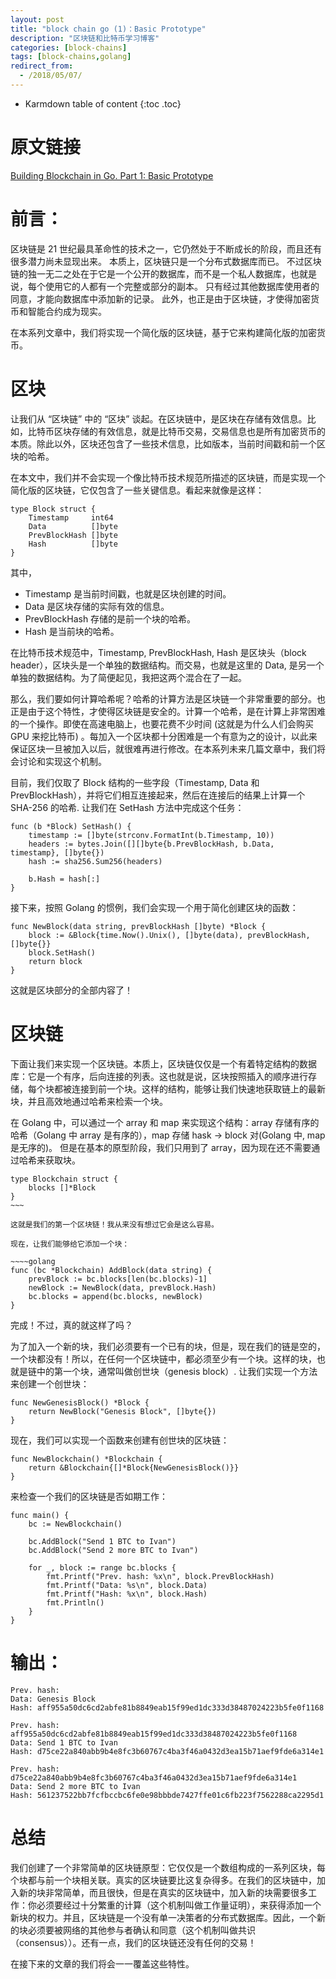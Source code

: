 ```yaml
---
layout: post
title: "block chain go (1)：Basic Prototype"
description: "区块链和比特币学习博客"
categories: [block-chains]
tags: [block-chains,golang]
redirect_from:
  - /2018/05/07/
---
```


* Karmdown table of content
{:toc .toc}

# 原文链接

[Building Blockchain in Go. Part 1: Basic Prototype](https://jeiwan.cc/posts/building-blockchain-in-go-part-1/)


# 前言：

区块链是 21 世纪最具革命性的技术之一，它仍然处于不断成长的阶段，而且还有很多潜力尚未显现出来。 本质上，区块链只是一个分布式数据库而已。 不过区块链的独一无二之处在于它是一个公开的数据库，而不是一个私人数据库，也就是说，每个使用它的人都有一个完整或部分的副本。 只有经过其他数据库使用者的同意，才能向数据库中添加新的记录。 此外，也正是由于区块链，才使得加密货币和智能合约成为现实。

在本系列文章中，我们将实现一个简化版的区块链，基于它来构建简化版的加密货币。

# 区块

让我们从 “区块链” 中的 “区块” 谈起。在区块链中，是区块在存储有效信息。比如，比特币区块存储的有效信息，就是比特币交易，交易信息也是所有加密货币的本质。除此以外，区块还包含了一些技术信息，比如版本，当前时间戳和前一个区块的哈希。

在本文中，我们并不会实现一个像比特币技术规范所描述的区块链，而是实现一个简化版的区块链，它仅包含了一些关键信息。看起来就像是这样：

~~~~~golang
type Block struct {
    Timestamp     int64
    Data          []byte
    PrevBlockHash []byte
    Hash          []byte
}
~~~~~~

其中，
* Timestamp 是当前时间戳，也就是区块创建的时间。
* Data 是区块存储的实际有效的信息。
* PrevBlockHash 存储的是前一个块的哈希。
* Hash 是当前块的哈希。

在比特币技术规范中，Timestamp, PrevBlockHash, Hash 是区块头（block header），区块头是一个单独的数据结构。而交易，也就是这里的 Data, 是另一个单独的数据结构。为了简便起见，我把这两个混合在了一起。

那么，我们要如何计算哈希呢？哈希的计算方法是区块链一个非常重要的部分。也正是由于这个特性，才使得区块链是安全的。计算一个哈希，是在计算上非常困难的一个操作。即使在高速电脑上，也要花费不少时间 (这就是为什么人们会购买 GPU 来挖比特币) 。每加入一个区块都十分困难是一个有意为之的设计，以此来保证区块一旦被加入以后，就很难再进行修改。在本系列未来几篇文章中，我们将会讨论和实现这个机制。

目前，我们仅取了 Block 结构的一些字段（Timestamp, Data 和 PrevBlockHash），并将它们相互连接起来，然后在连接后的结果上计算一个 SHA-256 的哈希. 让我们在 SetHash 方法中完成这个任务：

~~~golang
func (b *Block) SetHash() {
    timestamp := []byte(strconv.FormatInt(b.Timestamp, 10))
    headers := bytes.Join([][]byte{b.PrevBlockHash, b.Data, timestamp}, []byte{})
    hash := sha256.Sum256(headers)

    b.Hash = hash[:]
}
~~~~

接下来，按照 Golang 的惯例，我们会实现一个用于简化创建区块的函数：

~~~golang
func NewBlock(data string, prevBlockHash []byte) *Block {
    block := &Block{time.Now().Unix(), []byte(data), prevBlockHash, []byte{}}
    block.SetHash()
    return block
}
~~~~

这就是区块部分的全部内容了！

# 区块链

下面让我们来实现一个区块链。本质上，区块链仅仅是一个有着特定结构的数据库：它是一个有序，后向连接的列表。这也就是说，区块按照插入的顺序进行存储，每个块都被连接到前一个块。这样的结构，能够让我们快速地获取链上的最新块，并且高效地通过哈希来检索一个块。

在 Golang 中，可以通过一个 array 和 map 来实现这个结构：array 存储有序的哈希（Golang 中 array 是有序的），map 存储 hask -> block 对(Golang 中, map 是无序的)。 但是在基本的原型阶段，我们只用到了 array，因为现在还不需要通过哈希来获取块。

~~~~golang
type Blockchain struct {
    blocks []*Block
}
~~~

这就是我们的第一个区块链！我从来没有想过它会是这么容易。

现在，让我们能够给它添加一个块：

~~~~golang
func (bc *Blockchain) AddBlock(data string) {
    prevBlock := bc.blocks[len(bc.blocks)-1]
    newBlock := NewBlock(data, prevBlock.Hash)
    bc.blocks = append(bc.blocks, newBlock)
}
~~~~~

完成！不过，真的就这样了吗？

为了加入一个新的块，我们必须要有一个已有的块，但是，现在我们的链是空的，一个块都没有！所以，在任何一个区块链中，都必须至少有一个块。这样的块，也就是链中的第一个块，通常叫做创世块（genesis block）. 让我们实现一个方法来创建一个创世块：

~~~golang
func NewGenesisBlock() *Block {
    return NewBlock("Genesis Block", []byte{})
}
~~~~

现在，我们可以实现一个函数来创建有创世块的区块链：

~~~~golang
func NewBlockchain() *Blockchain {
    return &Blockchain{[]*Block{NewGenesisBlock()}}
}
~~~~~

来检查一个我们的区块链是否如期工作：


~~~~golang
func main() {
    bc := NewBlockchain()

    bc.AddBlock("Send 1 BTC to Ivan")
    bc.AddBlock("Send 2 more BTC to Ivan")

    for _, block := range bc.blocks {
        fmt.Printf("Prev. hash: %x\n", block.PrevBlockHash)
        fmt.Printf("Data: %s\n", block.Data)
        fmt.Printf("Hash: %x\n", block.Hash)
        fmt.Println()
    }
}
~~~~~~

# 输出：

~~~~
Prev. hash:
Data: Genesis Block
Hash: aff955a50dc6cd2abfe81b8849eab15f99ed1dc333d38487024223b5fe0f1168

Prev. hash: aff955a50dc6cd2abfe81b8849eab15f99ed1dc333d38487024223b5fe0f1168
Data: Send 1 BTC to Ivan
Hash: d75ce22a840abb9b4e8fc3b60767c4ba3f46a0432d3ea15b71aef9fde6a314e1

Prev. hash: d75ce22a840abb9b4e8fc3b60767c4ba3f46a0432d3ea15b71aef9fde6a314e1
Data: Send 2 more BTC to Ivan
Hash: 561237522bb7fcfbccbc6fe0e98bbbde7427ffe01c6fb223f7562288ca2295d1
~~~~~

# 总结

我们创建了一个非常简单的区块链原型：它仅仅是一个数组构成的一系列区块，每个块都与前一个块相关联。真实的区块链要比这复杂得多。在我们的区块链中，加入新的块非常简单，而且很快，但是在真实的区块链中，加入新的块需要很多工作：你必须要经过十分繁重的计算（这个机制叫做工作量证明），来获得添加一个新块的权力。并且，区块链是一个没有单一决策者的分布式数据库。因此，一个新的块必须要被网络的其他参与者确认和同意（这个机制叫做共识（consensus））。还有一点，我们的区块链还没有任何的交易！

在接下来的文章的我们将会一一覆盖这些特性。